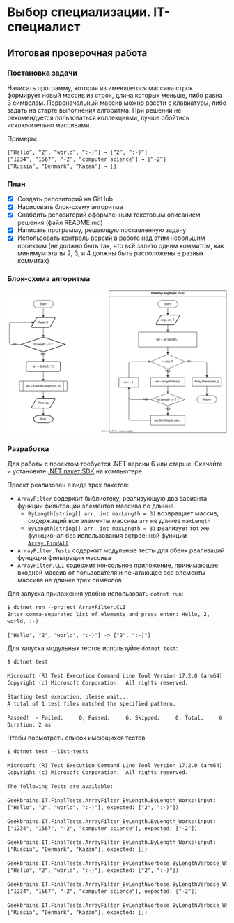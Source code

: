 # Выбор специализации. IT-специалист

## Итоговая проверочная работа

### Постановка задачи

Написать программу, которая из имеющегося массива строк формирует новый массив из строк, длина которых меньше, либо равна 3 символам. Первоначальный массив можно ввести с клавиатуры, либо задать на старте выполнения алгоритма. При решении не рекомендуется пользоваться коллекциями, лучше обойтись исключительно массивами.

Примеры:

```
[“Hello”, “2”, “world”, “:-)”] → [“2”, “:-)”]
[“1234”, “1567”, “-2”, “computer science”] → [“-2”]
[“Russia”, “Denmark”, “Kazan”] → []
```

### План

- [x] Создать репозиторий на GitHub
- [x] Нарисовать блок-схему алгоритма
- [x] Снабдить репозиторий оформленным текстовым описанием решения (файл README.md)
- [x] Написать программу, решающую поставленную задачу
- [x] Использовать контроль версий в работе над этим небольшим проектом (не должно быть так, что всё залито одним коммитом, как минимум этапы 2, 3, и 4 должны быть расположены в разных коммитах)

### Блок-схема алгоритма

![Flowchart](./algo.drawio.svg)

### Разработка

Для работы с проектом требуется .NET версии 6 или старше. Скачайте и установите [.NET пакет SDK](https://dotnet.microsoft.com/en-us/download/dotnet) на компьютере.

Проект реализован в виде трех пакетов:
- `ArrayFilter` содержит библиотеку, реализующую два варианта функции фильтрации элементов массива по длинне
    - `ByLength(string[] arr, int maxLength = 3)` возвращает массив, содержащий все элементы массива `arr` не длинее `maxLength`
    - `ByLength(string[] arr, int maxLength = 3)` реализует тот же функционал без использования встроенной функции [`Array.FindAll`](https://learn.microsoft.com/ru-ru/dotnet/api/system.array.findall?view=net-6.0)
- `ArrayFilter.Tests` содержит модульные тесты для обеих реализаций фунцкции фильтрации массива
- `ArrayFilter.CLI` содержит консольное приложение, принимающее входной массив от пользователя и печатающее все элементы массива не длинее трех символов

Для запуска приложения удобно использовать `dotnet run`:

```sh-session
$ dotnet run --project ArrayFilter.CLI
Enter comma-separated list of elements and press enter: Hello, 2, world, :-)

["Hello", "2", "world", ":-)"] -> ["2", ":-)"]
```

Для запуска модульных тестов используйте `dotnet test`:

```sh-session
$ dotnet test

Microsoft (R) Test Execution Command Line Tool Version 17.2.0 (arm64)
Copyright (c) Microsoft Corporation.  All rights reserved.

Starting test execution, please wait...
A total of 1 test files matched the specified pattern.

Passed!  - Failed:     0, Passed:     6, Skipped:     0, Total:     6, Duration: 2 ms
```

Чтобы посмотреть список имеющихся тестов:

```sh-session
$ dotnet test --list-tests

Microsoft (R) Test Execution Command Line Tool Version 17.2.0 (arm64)
Copyright (c) Microsoft Corporation.  All rights reserved.

The following Tests are available:
    Geekbrains.IT.FinalTests.ArrayFilter_ByLength.ByLength_Works(input: ["Hello", "2", "world", ":-)"], expected: ["2", ":-)"])
    Geekbrains.IT.FinalTests.ArrayFilter_ByLength.ByLength_Works(input: ["1234", "1567", "-2", "computer science"], expected: ["-2"])
    Geekbrains.IT.FinalTests.ArrayFilter_ByLength.ByLength_Works(input: ["Russia", "Denmark", "Kazan"], expected: [])
    Geekbrains.IT.FinalTests.ArrayFilter_ByLengthVerbose.ByLengthVerbose_Works(input: ["Hello", "2", "world", ":-)"], expected: ["2", ":-)"])
    Geekbrains.IT.FinalTests.ArrayFilter_ByLengthVerbose.ByLengthVerbose_Works(input: ["1234", "1567", "-2", "computer science"], expected: ["-2"])
    Geekbrains.IT.FinalTests.ArrayFilter_ByLengthVerbose.ByLengthVerbose_Works(input: ["Russia", "Denmark", "Kazan"], expected: [])
```